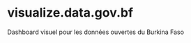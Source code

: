 visualize.data.gov.bf
=====================

Dashboard visuel pour les données ouvertes du Burkina Faso
